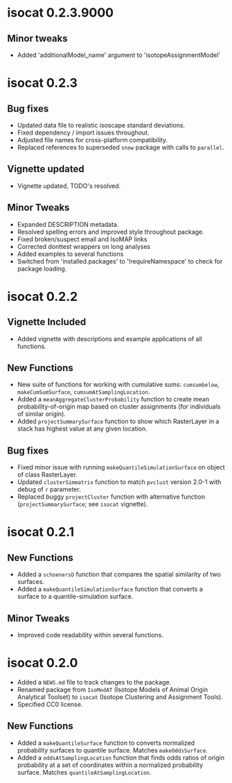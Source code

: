
# isocat 0.2.3.9000

## Minor tweaks
* Added 'additionalModel_name' argument to 'isotopeAssignmentModel'


# isocat 0.2.3

## Bug fixes
* Updated data file to realistic isoscape standard deviations.
* Fixed dependency / import issues throughout.
* Adjusted file names for cross-platform compatibility.
* Replaced references to superseded `snow` package with calls to `parallel`.

## Vignette updated
* Vignette updated, TODO's resolved.

## Minor Tweaks
* Expanded DESCRIPTION metadata.
* Resolved spelling errors and improved style throughout package.
* Fixed broken/suspect email and IsoMAP links
* Corrected donttest wrappers on long analyses
* Added examples to several functions
* Switched from 'installed.packages' to '!requireNamespace' to check for package loading.


# isocat 0.2.2

## Vignette Included
* Added vignette with descriptions and example applications of all functions.

## New Functions
* New suite of functions for working with cumulative sums: `cumsumbelow`, `makeCumSumSurface`, `cumsumAtSamplingLocation`.
* Added a `meanAggregateClusterProbability` function to create mean probability-of-origin map based on cluster assignments (for individuals of similar origin).
* Added `projectSummarySurface` function to show which RasterLayer in a stack has highest value at any given location.

## Bug fixes
* Fixed minor issue with running `makeQuantileSimulationSurface` on object of class RasterLayer.
* Updated `clusterSimmatrix` function to match `pvclust` version 2.0-1 with debug of `r` parameter.
* Replaced buggy `projectCluster` function with alternative function (`projectSummarySurface`; see `isocat` vignette).


# isocat 0.2.1

## New Functions
* Added a `schoenersD` function that compares the spatial similarity of two surfaces.
* Added a `makeQuantileSimulationSurface` function that converts a surface to a quantile-simulation surface.

## Minor Tweaks
* Improved code readability within several functions.


# isocat 0.2.0

* Added a `NEWS.md` file to track changes to the package.
* Renamed package from `IsoModAT` (Isotope Models of Animal Origin Analytical Toolset) to `isocat` (Isotope Clustering and Assignment Tools). 
* Specified CC0 license.

## New Functions
* Added a `makeQuantileSurface` function to converts normalized probability surfaces to quantile surface. Matches `makeOddsSurface`.
* Added a `oddsAtSamplingLocation` function that finds odds ratios of origin probability at a set of coordinates within a normalized probability surface. Matches `quantileAtSamplingLocation`.
